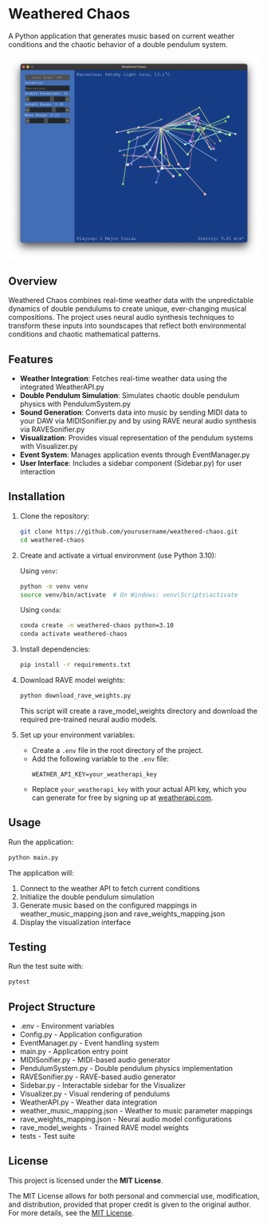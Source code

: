 # Weathered Chaos

A Python application that generates music based on current weather conditions and the chaotic behavior of a double pendulum system.

![Weathered Chaos](images/screenshot.png)

## Overview

Weathered Chaos combines real-time weather data with the unpredictable dynamics of double pendulums to create unique, ever-changing musical compositions. The project uses neural audio synthesis techniques to transform these inputs into soundscapes that reflect both environmental conditions and chaotic mathematical patterns.

## Features

- **Weather Integration**: Fetches real-time weather data using the integrated WeatherAPI.py
- **Double Pendulum Simulation**: Simulates chaotic double pendulum physics with PendulumSystem.py
- **Sound Generation**: Converts data into music by sending MIDI data to your DAW via MIDISonifier.py and by using RAVE neural audio synthesis via RAVESonifier.py
- **Visualization**: Provides visual representation of the pendulum systems with Visualizer.py
- **Event System**: Manages application events through EventManager.py
- **User Interface**: Includes a sidebar component (Sidebar.py) for user interaction

## Installation

1. Clone the repository:
   ```bash
   git clone https://github.com/yourusername/weathered-chaos.git
   cd weathered-chaos
   ```

2. Create and activate a virtual environment (use Python 3.10):

    Using `venv`:
    ```bash
    python -m venv venv
    source venv/bin/activate  # On Windows: venv\Scripts\activate
    ```

    Using `conda`:
    ```bash
    conda create -n weathered-chaos python=3.10
    conda activate weathered-chaos
    ```

3. Install dependencies:
   ```bash
   pip install -r requirements.txt
   ```

4. Download RAVE model weights:
    ```bash
    python download_rave_weights.py
    ```
    This script will create a rave_model_weights directory and download the required pre-trained neural audio models.

5. Set up your environment variables:
    - Create a `.env` file in the root directory of the project.
    - Add the following variable to the `.env` file:
      ```env
      WEATHER_API_KEY=your_weatherapi_key
      ```
    - Replace `your_weatherapi_key` with your actual API key, which you can generate for free by signing up at [weatherapi.com](https://www.weatherapi.com/).

## Usage

Run the application:

```bash
python main.py
```

The application will:
1. Connect to the weather API to fetch current conditions
2. Initialize the double pendulum simulation
3. Generate music based on the configured mappings in weather_music_mapping.json and rave_weights_mapping.json
4. Display the visualization interface

## Testing

Run the test suite with:

```bash
pytest
```

## Project Structure

- .env - Environment variables
- Config.py - Application configuration
- EventManager.py - Event handling system
- main.py - Application entry point
- MIDISonifier.py - MIDI-based audio generator
- PendulumSystem.py - Double pendulum physics implementation
- RAVESonifier.py - RAVE-based audio generator
- Sidebar.py - Interactable sidebar for the Visualizer
- Visualizer.py - Visual rendering of pendulums
- WeatherAPI.py - Weather data integration
- weather_music_mapping.json - Weather to music parameter mappings
- rave_weights_mapping.json - Neural audio model configurations
- rave_model_weights - Trained RAVE model weights
- tests - Test suite

## License

This project is licensed under the **MIT License**.

The MIT License allows for both personal and commercial use, modification, and distribution, provided that proper credit is given to the original author. For more details, see the [MIT License](https://opensource.org/licenses/MIT).
